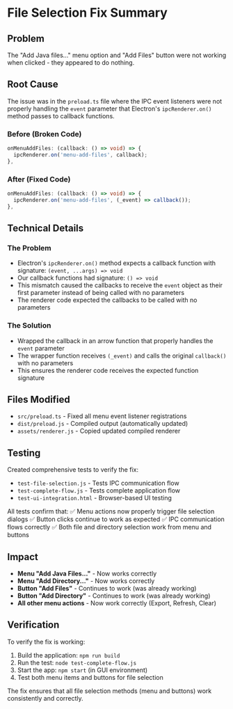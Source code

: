 # File Selection Fix Summary

## Problem
The "Add Java files..." menu option and "Add Files" button were not working when clicked - they appeared to do nothing.

## Root Cause
The issue was in the `preload.ts` file where the IPC event listeners were not properly handling the `event` parameter that Electron's `ipcRenderer.on()` method passes to callback functions.

### Before (Broken Code)
```typescript
onMenuAddFiles: (callback: () => void) => {
  ipcRenderer.on('menu-add-files', callback);
},
```

### After (Fixed Code)
```typescript
onMenuAddFiles: (callback: () => void) => {
  ipcRenderer.on('menu-add-files', (_event) => callback());
},
```

## Technical Details

### The Problem
- Electron's `ipcRenderer.on()` method expects a callback function with signature: `(event, ...args) => void`
- Our callback functions had signature: `() => void`
- This mismatch caused the callbacks to receive the `event` object as their first parameter instead of being called with no parameters
- The renderer code expected the callbacks to be called with no parameters

### The Solution
- Wrapped the callback in an arrow function that properly handles the `event` parameter
- The wrapper function receives `(_event)` and calls the original `callback()` with no parameters
- This ensures the renderer code receives the expected function signature

## Files Modified
- `src/preload.ts` - Fixed all menu event listener registrations
- `dist/preload.js` - Compiled output (automatically updated)
- `assets/renderer.js` - Copied updated compiled renderer

## Testing
Created comprehensive tests to verify the fix:
- `test-file-selection.js` - Tests IPC communication flow
- `test-complete-flow.js` - Tests complete application flow
- `test-ui-integration.html` - Browser-based UI testing

All tests confirm that:
✅ Menu actions now properly trigger file selection dialogs
✅ Button clicks continue to work as expected
✅ IPC communication flows correctly
✅ Both file and directory selection work from menu and buttons

## Impact
- **Menu "Add Java Files..."** - Now works correctly
- **Menu "Add Directory..."** - Now works correctly  
- **Button "Add Files"** - Continues to work (was already working)
- **Button "Add Directory"** - Continues to work (was already working)
- **All other menu actions** - Now work correctly (Export, Refresh, Clear)

## Verification
To verify the fix is working:
1. Build the application: `npm run build`
2. Run the test: `node test-complete-flow.js`
3. Start the app: `npm start` (in GUI environment)
4. Test both menu items and buttons for file selection

The fix ensures that all file selection methods (menu and buttons) work consistently and correctly.